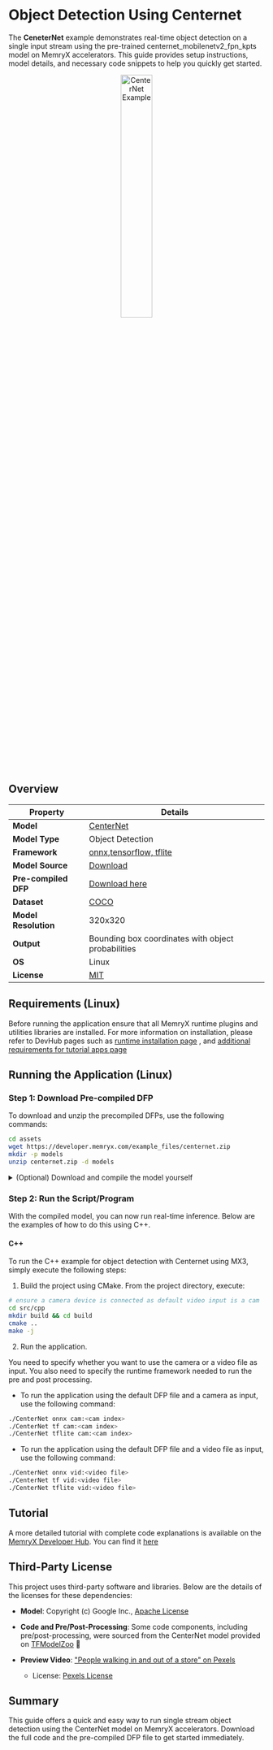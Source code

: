 # Object Detection Using Centernet

The **CeneterNet** example demonstrates real-time object detection on a single input stream using the pre-trained centernet_mobilenetv2_fpn_kpts model on MemryX accelerators. This guide provides setup instructions, model details, and necessary code snippets to help you quickly get started.

<p align="center">
  <img src="assets/centernet.gif" alt="CenterNet Example" width="35%" />
</p>

## Overview

| Property             | Details                                                                 |
|----------------------|-------------------------------------------------------------------------|
| **Model**            | [CenterNet](https://arxiv.org/abs/1904.07850)                                            |
| **Model Type**       | Object Detection                                                      |
| **Framework**        | [onnx](https://onnx.ai/),[tensorflow, tflite](https://www.tensorflow.org/)                                                  |
| **Model Source**     | [Download](http://download.tensorflow.org/models/object_detection/tf2/20210210/centernet_mobilenetv2fpn_512x512_coco17_kpts.tar.gz) |
| **Pre-compiled DFP** | [Download here](https://developer.memryx.com/docs/model_explorer/CenterNet-MobileNet-v2-kpts_320_320_3.zip)                                           |
| **Dataset**          | [COCO](https://cocodataset.org/#home) |
| **Model Resolution**            | 320x320                                                    |
| **Output**           | Bounding box coordinates with object probabilities |
| **OS**               | Linux |
| **License**          | [MIT](LICENSE.md)                                         |

## Requirements (Linux)

Before running the application ensure that all MemryX runtime plugins and utilities libraries are installed. For more information on installation, please refer to DevHub pages such as [runtime installation page](https://developer.memryx.com/docs_dev/get_started/install_driver.html) , and [additional requirements for tutorial apps page](https://developer.memryx.com/docs_dev/tutorials/requirements/installation.html)

## Running the Application (Linux)

### Step 1: Download Pre-compiled DFP

To download and unzip the precompiled DFPs, use the following commands:
```bash
cd assets
wget https://developer.memryx.com/example_files/centernet.zip
mkdir -p models
unzip centernet.zip -d models
```

<details> 
<summary> (Optional) Download and compile the model yourself </summary>
This step is optional if the pre-compiled dfp is downloaded from the link provided above.

Download the pretrained Centernet from the source github.

```bash
wget http://download.tensorflow.org/models/object_detection/tf2/20210210/centernet_mobilenetv2fpn_512x512_coco17_kpts.tar.gz
tar -xvf centernet_mobilenetv2fpn_512x512_coco17_kpts.tar.gz
cd centernet_mobilenetv2_fpn_kpts
python -m tf2onnx.convert --saved-model saved_model --output centernet.onnx --verbose --opset 18

```
The export script will generate a centernet.onnx and model.tflite files.

You can use the MemryX Neural Compiler to compile the model and generate the DFP file required by the accelerator. If you prefer, you can download the pre-compiled DFP and skip this step.

```bash
 mx_nc -m centernet.onnx -v --autocrop --dfp_fname centernet_onnx
 mx_nc -m saved_model/saved_model.pb -v --autocrop --dfp_fname centernet_tf
 mx_nc -m model.tflite -v --autocrop --dfp_fname centernet_tflite
```
The compiler will generate the DFP, a pre-processing and a post-processing file which can be passed as inputs to the application.

</details>

### Step 2: Run the Script/Program

With the compiled model, you can now run real-time inference. Below are the examples of how to do this using C++.

#### C++

To run the C++ example for object detection with Centernet using MX3, simply execute the following steps:

1. Build the project using CMake. From the project directory, execute:

```bash
# ensure a camera device is connected as default video input is a cam
cd src/cpp
mkdir build && cd build
cmake ..
make -j
```

2. Run the application.

You need to specify whether you want to use the camera or a video file as input. You also need to specify the runtime framework needed to run the pre and post processing.

* To run the application using the default DFP file and a camera as input, use the following command:

```bash
./CenterNet onnx cam:<cam index>
./CenterNet tf cam:<cam index>
./CenterNet tflite cam:<cam index>
```

* To run the application using the default DFP file and a video file as input, use the following command:

```bash
./CenterNet onnx vid:<video file>
./CenterNet tf vid:<video file>
./CenterNet tflite vid:<video file>
```

## Tutorial

A more detailed tutorial with complete code explanations is available on the [MemryX Developer Hub](https://developer.memryx.com). You can find it [here](https://developer.memryx.com/docs/tutorials/realtime_inf/autocrop_inf/autocrop_centernet.html)


## Third-Party License

This project uses third-party software and libraries. Below are the details of the licenses for these dependencies:

- **Model**: Copyright (c) Google Inc., [Apache License](https://github.com/tensorflow/models/blob/master/LICENSE)

- **Code and Pre/Post-Processing**: Some code components, including pre/post-processing, were sourced from the CenterNet model provided on [TFModelZoo](https://github.com/tensorflow/models/blob/master/research/object_detection/g3doc/tf2_detection_zoo.md) 🔗

- **Preview Video**: ["People walking in and out of a store" on Pexels](https://www.pexels.com/video/people-going-inside-a-store-with-automatic-sliding-doors-6641527/)  
  - License: [Pexels License](https://www.pexels.com/license/)

## Summary

This guide offers a quick and easy way to run single stream object detection using the CenterNet model on MemryX accelerators. Download the full code and the pre-compiled DFP file to get started immediately.
